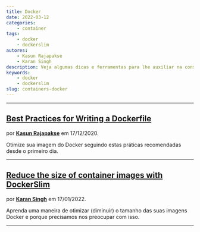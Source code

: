 ```yaml
---
title: Docker
date: 2022-03-12
categories:
    - container
tags:
    - docker
    - dockerslim
autores:
    - Kasun Rajapakse
    - Karan Singh
description: Veja algumas dicas e ferramentas para lhe auxiliar na construção de imagens Docker.
keywords:
    - docker
    - dockerslim
slug: containers-docker
---
```


---

## [Best Practices for Writing a Dockerfile](https://blog.bitsrc.io/best-practices-for-writing-a-dockerfile-68893706c3)

por [**Kasun Rajapakse**](/autores/kasun-rajapakse/) em 17/12/2020.

Otimize sua imagem do Docker seguindo estas práticas recomendadas desde o primeiro dia.

---

## [Reduce the size of container images with DockerSlim](https://developers.redhat.com/articles/2022/01/17/reduce-size-container-images-dockerslim?sc_cid=7013a000002qAd7AAE#)

por [**Karan Singh**](/autores/karan-singh/) em 17/01/2022.

Aprenda uma maneira de otimizar (diminuir) o tamanho das suas imagens Docker e porque precisamos nos preocupar com isso.

---
